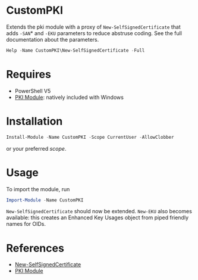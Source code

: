 # CustomPKI
Extends the pki module with a proxy of `New-SelfSignedCertificate` that adds `-SAN`\* and `-EKU` parameters to reduce abstruse coding.
See the full documentation about the parameters.

```PowerShell
Help -Name CustomPKI\New-SelfSignedCertificate -Full
```

# Requires
- PowerShell V5
- [PKI Module][pki]: natively included with Windows

# Installation

```PowerShell
Install-Module -Name CustomPKI -Scope CurrentUser -AllowClobber
```
or your preferred *scope*.

# Usage
To import the module, run

```PowerShell
Import-Module -Name CustomPKI
```

`New-SelfSignedCertificate` should now be extended.
`New-EKU` also becomes available: this creates an Enhanced Key Usages object from piped friendly names for OIDs.

# References
- [New-SelfSignedCertificate][nss]
- [PKI Module][pki]

[nss]: https://docs.microsoft.com/en-us/powershell/module/pkiclient/new-selfsignedcertificate
[pki]: https://docs.microsoft.com/en-us/powershell/module/pkiclient
